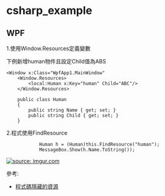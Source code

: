 # csharp_example


## WPF

1.使用Window.Resources定義變數

下例新增human物件且設定Child值為ABS

```
<Window x:Class="WpfApp1.MainWindow"
    <Window.Resources>
        <local:Human x:Key="human" Child="ABC"/>
    </Window.Resources>
```    

```
    public class Human
    {
        public string Name { get; set; }
        public string Child { get; set; }
    }
```

2.程式使用FindResource

```
            Human h = (Human)this.FindResource("human");
            MessageBox.Show(h.Name.ToString());
```

<a href="https://imgur.com/155PS6k"><img src="https://i.imgur.com/155PS6k.png" title="source: imgur.com" /></a>


參考:  
- [程式碼隱藏的資源][1]


[1]:http://www.tastones.com/zh-tw/stackoverflow/wpf/wpf-resources/resources_from_code-behind/